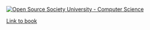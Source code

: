 [![Open Source Society University - Computer Science](https://img.shields.io/badge/OSSU-computer--science-blue.svg)](https://github.com/ossu/computer-science)

[Link to book](https://haskellbook.com/)
